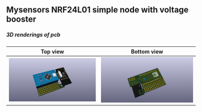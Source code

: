 ## Mysensors NRF24L01 simple node with voltage booster


##### 3D renderings of pcb

Top view | Bottom view
------------ | -------------
![Alt text](3d/renderings/mys_pro_mini_top.png?raw=true "top view") | ![Alt text](3d/renderings/mys_pro_mini_bottom.png?raw=true "bottom view")


